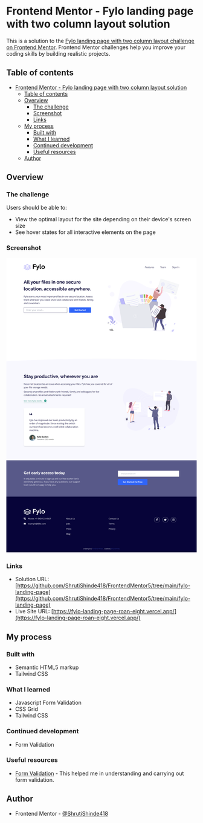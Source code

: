 # Frontend Mentor - Fylo landing page with two column layout solution

This is a solution to the [Fylo landing page with two column layout challenge on Frontend Mentor](https://www.frontendmentor.io/challenges/fylo-landing-page-with-two-column-layout-5ca5ef041e82137ec91a50f5). Frontend Mentor challenges help you improve your coding skills by building realistic projects. 

## Table of contents

- [Frontend Mentor - Fylo landing page with two column layout solution](#frontend-mentor---fylo-landing-page-with-two-column-layout-solution)
  - [Table of contents](#table-of-contents)
  - [Overview](#overview)
    - [The challenge](#the-challenge)
    - [Screenshot](#screenshot)
    - [Links](#links)
  - [My process](#my-process)
    - [Built with](#built-with)
    - [What I learned](#what-i-learned)
    - [Continued development](#continued-development)
    - [Useful resources](#useful-resources)
  - [Author](#author)

## Overview

### The challenge

Users should be able to:

- View the optimal layout for the site depending on their device's screen size
- See hover states for all interactive elements on the page

### Screenshot

![Screenshot](./screenshot.png)

### Links

- Solution URL: [https://github.com/ShrutiShinde418/FrontendMentor5/tree/main/fylo-landing-page](https://github.com/ShrutiShinde418/FrontendMentor5/tree/main/fylo-landing-page)
- Live Site URL: [https://fylo-landing-page-roan-eight.vercel.app/](https://fylo-landing-page-roan-eight.vercel.app/)

## My process

### Built with

- Semantic HTML5 markup
- Tailwind CSS

### What I learned

- Javascript Form Validation
- CSS Grid
- Tailwind CSS

### Continued development

- Form Validation

### Useful resources

- [Form Validation](https://www.freecodecamp.org/news/learn-javascript-form-validation-by-making-a-form/) - This helped me in understanding and carrying out form validation.

## Author

- Frontend Mentor - [@ShrutiShinde418](https://www.frontendmentor.io/profile/ShrutiShinde418)